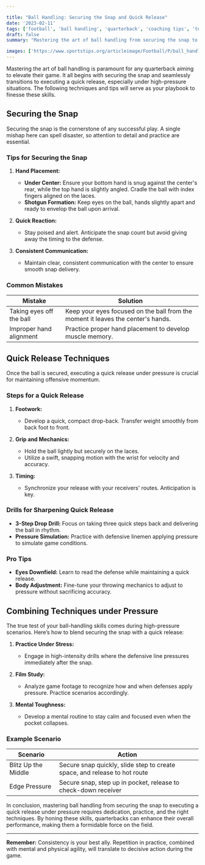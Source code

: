 ```yaml
---

title: "Ball Handling: Securing the Snap and Quick Release"
date: '2023-02-11'
tags: ['football', 'ball handling', 'quarterback', 'coaching tips', 'techniques', 'quick release', 'snap', 'pressure', 'player skills']
draft: false
summary: "Mastering the art of ball handling from securing the snap to executing a quick release can elevate a quarterback's game. This article delves into essential techniques, blending player insights with coaching wisdom for peak performance under pressure."

images: ['https://www.sportstips.org/articleimage/Football/P/ball_handling_securing_the_snap_and_quick_release.webp']
---
```


Mastering the art of ball handling is paramount for any quarterback aiming to elevate their game. It all begins with securing the snap and seamlessly transitions to executing a quick release, especially under high-pressure situations. The following techniques and tips will serve as your playbook to finesse these skills.

## Securing the Snap

Securing the snap is the cornerstone of any successful play. A single mishap here can spell disaster, so attention to detail and practice are essential.

### Tips for Securing the Snap

1. **Hand Placement:**
   - **Under Center:** Ensure your bottom hand is snug against the center's rear, while the top hand is slightly angled. Cradle the ball with index fingers aligned on the laces.
   - **Shotgun Formation:** Keep eyes on the ball, hands slightly apart and ready to envelop the ball upon arrival.

2. **Quick Reaction:**
   - Stay poised and alert. Anticipate the snap count but avoid giving away the timing to the defense.

3. **Consistent Communication:**
   - Maintain clear, consistent communication with the center to ensure smooth snap delivery.

### Common Mistakes

| Mistake                 | Solution                                                            |
|-------------------------|---------------------------------------------------------------------|
| Taking eyes off the ball | Keep your eyes focused on the ball from the moment it leaves the center's hands. |
| Improper hand alignment | Practice proper hand placement to develop muscle memory.           |

## Quick Release Techniques

Once the ball is secured, executing a quick release under pressure is crucial for maintaining offensive momentum.

### Steps for a Quick Release

1. **Footwork:**
   - Develop a quick, compact drop-back. Transfer weight smoothly from back foot to front.
     
2. **Grip and Mechanics:**
   - Hold the ball lightly but securely on the laces.
   - Utilize a swift, snapping motion with the wrist for velocity and accuracy.

3. **Timing:**
   - Synchronize your release with your receivers' routes. Anticipation is key.

### Drills for Sharpening Quick Release

- **3-Step Drop Drill:** Focus on taking three quick steps back and delivering the ball in rhythm.
- **Pressure Simulation:** Practice with defensive linemen applying pressure to simulate game conditions.

### Pro Tips

- **Eyes Downfield:** Learn to read the defense while maintaining a quick release.
- **Body Adjustment:** Fine-tune your throwing mechanics to adjust to pressure without sacrificing accuracy.

## Combining Techniques under Pressure

The true test of your ball-handling skills comes during high-pressure scenarios. Here’s how to blend securing the snap with a quick release:

1. **Practice Under Stress:**
   - Engage in high-intensity drills where the defensive line pressures immediately after the snap.

2. **Film Study:**
   - Analyze game footage to recognize how and when defenses apply pressure. Practice scenarios accordingly.

3. **Mental Toughness:**
   - Develop a mental routine to stay calm and focused even when the pocket collapses.

### Example Scenario

| Scenario                  | Action                                                                  |
|---------------------------|-------------------------------------------------------------------------|
| Blitz Up the Middle       | Secure snap quickly, slide step to create space, and release to hot route |
| Edge Pressure             | Secure snap, step up in pocket, release to check-down receiver          |

In conclusion, mastering ball handling from securing the snap to executing a quick release under pressure requires dedication, practice, and the right techniques. By honing these skills, quarterbacks can enhance their overall performance, making them a formidable force on the field.

---

**Remember:** Consistency is your best ally. Repetition in practice, combined with mental and physical agility, will translate to decisive action during the game.
```